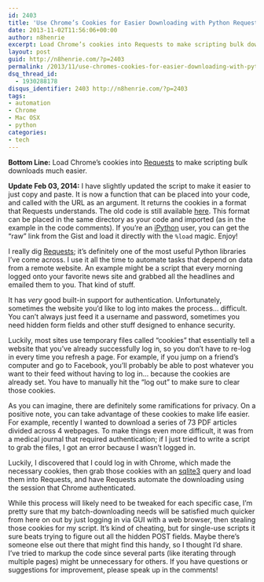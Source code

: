 ```yaml
---
id: 2403
title: 'Use Chrome’s Cookies for Easier Downloading with Python Requests'
date: 2013-11-02T11:56:06+00:00
author: n8henrie
excerpt: Load Chrome’s cookies into Requests to make scripting bulk downloads much easier.
layout: post
guid: http://n8henrie.com/?p=2403
permalink: /2013/11/use-chromes-cookies-for-easier-downloading-with-python-requests/
dsq_thread_id:
  - 1930288178
disqus_identifier: 2403 http://n8henrie.com/?p=2403
tags:
- automation
- Chrome
- Mac OSX
- python
categories:
- tech
---
```

**Bottom Line:** Load Chrome’s cookies into <a target="_blank" href="http://www.python-requests.org/" title="Requests: HTTP for Humans — Requests 2.0.1 documentation">Requests</a> to make scripting bulk downloads much easier.<!--more-->

**Update Feb 03, 2014:** I have slightly updated the script to make it easier to just copy and paste. It is now a function that can be placed into your code, and called with the URL as an argument. It returns the cookies in a format that Requests understands. The old code is still available <a href="https://gist.github.com/n8henrie/7273731" target="_blank">here</a>. This format can be placed in the same directory as your code and imported (as in the example in the code comments). If you’re an <a href="http://ipython.org/" target="_blank">iPython</a> user, you can get the “raw” link from the Gist and load it directly with the `%load` magic. Enjoy! </update>

I really dig <a target="_blank" href="http://www.python-requests.org/" title="Requests: HTTP for Humans — Requests 2.0.1 documentation">Requests</a>; it’s definitely one of the most useful Python libraries I’ve come across. I use it all the time to automate tasks that depend on data from a remote website. An example might be a script that every morning logged onto your favorite news site and grabbed all the headlines and emailed them to you. That kind of stuff.

It has _very_ good built-in support for authentication. Unfortunately, sometimes the website you’d like to log into makes the process… difficult. You can’t always just feed it a username and password, sometimes you need hidden form fields and other stuff designed to enhance security.

Luckily, most sites use temporary files called “cookies” that essentially tell a website that you’ve already successfully log in, so you don’t have to re-log in every time you refresh a page. For example, if you jump on a friend’s computer and go to Facebook, you’ll probably be able to post whatever you want to their feed without having to log in… because the cookies are already set. You have to manually hit the “log out” to make sure to clear those cookies.

As you can imagine, there are definitely some ramifications for privacy. On a positive note, you can take advantage of these cookies to make life easier. For example, recently I wanted to download a series of 73 PDF articles divided across 4 webpages. To make things even more difficult, it was from a medical journal that required authentication; if I just tried to write a script to grab the files, I got an error because I wasn’t logged in.

Luckily, I discovered that I could log in with Chrome, which made the necessary cookies, then grab those cookies with an <a target="_blank" href="http://www.sqlite.org/" title="SQLite Home Page">sqlite3</a> query and load them into Requests, and have Requests automate the downloading using the session that Chrome authenticated.

While this process will likely need to be tweaked for each specific case, I’m pretty sure that my batch-downloading needs will be satisfied much quicker from here on out by just logging in via GUI with a web browser, then stealing those cookies for my script. It’s kind of cheating, but for single-use scripts it sure beats trying to figure out all the hidden POST fields. Maybe there’s someone else out there that might find this handy, so I thought I’d share. I’ve tried to markup the code since several parts (like iterating through multiple pages) might be unnecessary for others. If you have questions or suggestions for improvement, please speak up in the comments!